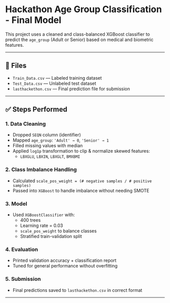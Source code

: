 # Hackathon Age Group Classification - Final Model

This project uses a cleaned and class-balanced XGBoost classifier to predict the `age_group` (Adult or Senior) based on medical and biometric features.

---

## 📁 Files

- `Train_Data.csv` — Labeled training dataset
- `Test_Data.csv` — Unlabeled test dataset
- `lasthackethon.csv` — Final prediction file for submission

---

## ✅ Steps Performed

### 1. Data Cleaning
- Dropped `SEQN` column (identifier)
- Mapped `age_group`: `'Adult' → 0`, `'Senior' → 1`
- Filled missing values with median
- Applied `log1p` transformation to clip & normalize skewed features:
  - `LBXGLU`, `LBXIN`, `LBXGLT`, `BMXBMI`

### 2. Class Imbalance Handling
- Calculated `scale_pos_weight = (# negative samples / # positive samples)`
- Passed into `XGBoost` to handle imbalance without needing SMOTE

### 3. Model
- Used `XGBoostClassifier` with:
  - 400 trees
  - Learning rate = 0.03
  - `scale_pos_weight` to balance classes
  - Stratified train-validation split

### 4. Evaluation
- Printed validation accuracy + classification report
- Tuned for general performance without overfitting

### 5. Submission
- Final predictions saved to `lasthackethon.csv` in correct format

---
